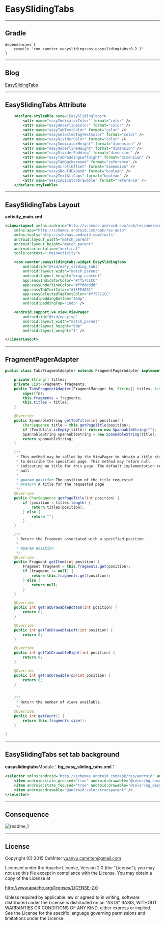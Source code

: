 EasySlidingTabs
==

---

## Gradle

```Gradle
dependencies {
    compile 'com.camnter.easyslidingtabs:easyslidingtabs:0.2.1'
}
```

---

## Blog

 [EasySlidingTabs](http://blog.csdn.net/qq_16430735/article/details/49229189)


---

## EasySlidingTabs Attribute



```XML
    <declare-styleable name="EasySlidingTabs">
        <attr name="easyIndicatorColor" format="color" />
        <attr name="easyUnderlineColor" format="color" />
        <attr name="easyTabTextColor" format="color" />
        <attr name="easySelectedTagTextColor" format="color" />
        <attr name="easyDividerColor" format="color" />
        <attr name="easyIndicatorHeight" format="dimension" />
        <attr name="easyUnderlineHeight" format="dimension" />
        <attr name="easyDividerPadding" format="dimension" />
        <attr name="easyTabPaddingLeftRight" format="dimension" />
        <attr name="easyTabBackground" format="reference" />
        <attr name="easyScrollOffset" format="dimension" />
        <attr name="easyShouldExpand" format="boolean" />
        <attr name="easyTextAllCaps" format="boolean" />
        <attr name="easyIndicatorDrawable" format="reference" />
    </declare-styleable>
```

---

## EasySlidingTabs Layout


**activity_main.xml**

```XML
<LinearLayout xmlns:android="http://schemas.android.com/apk/res/android"
    xmlns:app="http://schemas.android.com/apk/res-auto"
    xmlns:tools="http://schemas.android.com/tools"
    android:layout_width="match_parent"
    android:layout_height="match_parent"
    android:orientation="vertical"
    tools:context=".MainActivity">

    <com.camnter.easyslidingtabs.widget.EasySlidingTabs
        android:id="@+id/easy_sliding_tabs"
        android:layout_width="match_parent"
        android:layout_height="wrap_content"
        app:easyIndicatorColor="#ff57C1CC"
        app:easyUnderlineColor="#ffdddddd"
        app:easyTabTextColor="#ffFF4081"
        app:easySelectedTagTextColor="#ff57C1CC"
        android:paddingBottom="16dp"
        android:paddingTop="16dp" />

    <android.support.v4.view.ViewPager
        android:id="@+id/easy_vp"
        android:layout_width="match_parent"
        android:layout_height="0dp"
        android:layout_weight="1" />

</LinearLayout>

```

---

## FragmentPagerAdapter

```Java
public class TabsFragmentAdapter extends FragmentPagerAdapter implements EasySlidingTabs.TabsTitleInterface {

    private String[] titles;
    private List<Fragment> fragments;
    public TabsFragmentAdapter(FragmentManager fm, String[] titles, List<Fragment> fragments) {
        super(fm);
        this.fragments = fragments;
        this.titles = titles;
    }

    @Override
    public SpannableString getTabTitle(int position) {
        CharSequence title = this.getPageTitle(position);
        if (TextUtils.isEmpty(title)) return new SpannableString("");
        SpannableString spannableString = new SpannableString(title);
        return spannableString;
    }

    /**
     * This method may be called by the ViewPager to obtain a title string
     * to describe the specified page. This method may return null
     * indicating no title for this page. The default implementation returns
     * null.
     *
     * @param position The position of the title requested
     * @return A title for the requested page
     */
    @Override
    public CharSequence getPageTitle(int position) {
        if (position < titles.length) {
            return titles[position];
        } else {
            return "";
        }
    }

    /**
     * Return the Fragment associated with a specified position.
     *
     * @param position
     */
    @Override
    public Fragment getItem(int position) {
        Fragment fragment = this.fragments.get(position);
        if (fragment != null) {
            return this.fragments.get(position);
        } else {
            return null;
        }
    }

    @Override
    public int getTabDrawableBottom(int position) {
        return 0;
    }

    @Override
    public int getTabDrawableLeft(int position) {
        return 0;
    }

    @Override
    public int getTabDrawableRight(int position) {
        return 0;
    }

    @Override
    public int getTabDrawableTop(int position) {
        return 0;
    }


    /**
     * Return the number of views available.
     */
    @Override
    public int getCount() {
        return this.fragments.size();
    }
    
}
```

---


## EasySlidingTabs set tab background

**easyslidingtabs**Module：**bg_easy_sliding_tabs.xml：**

```XML
<selector xmlns:android="http://schemas.android.com/apk/res/android" android:exitFadeDuration="@android:integer/config_shortAnimTime">
    <item android:state_pressed="true" android:drawable="@color/bg_easy_sliding_tabs_pressed" />
    <item android:state_focused="true" android:drawable="@color/bg_easy_sliding_tabs_pressed" />
    <item android:drawable="@android:color/transparent" />
</selector>
```

---

## Consequence

![readme_1](https://github.com/CaMnter/EasySlidingTabs/raw/master/readme/readme_easy_sliding_tabs_1.png)


---



## License


Copyright (C) 2015 CaMnter yuanyu.camnter@gmail.com

Licensed under the Apache License, Version 2.0 (the "License");
you may not use this file except in compliance with the License.
You may obtain a copy of the License at

   http://www.apache.org/licenses/LICENSE-2.0

Unless required by applicable law or agreed to in writing, software
distributed under the License is distributed on an "AS IS" BASIS,
WITHOUT WARRANTIES OR CONDITIONS OF ANY KIND, either express or implied.
See the License for the specific language governing permissions and
limitations under the License.







